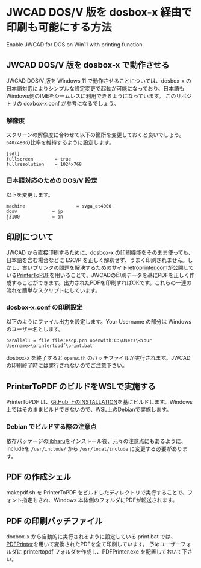 # JWCAD DOS/V 版を dosbox-x 経由で印刷も可能にする方法
Enable JWCAD for DOS on Win11 with printing function.

## JWCAD DOS/V 版を dosbox-x で動作させる
JWCAD DOS/V 版を Windows 11 で動作させることについては、dosbox-x の日本語対応によりシンプルな設定変更で起動が可能になっており、日本語もWindows側のIMEをシームレスに利用できるようになっています。
このリポジトリの doxbox-x.conf が参考になるでしょう。

### 解像度
スクリーンの解像度に合わせて以下の箇所を変更しておくと良いでしょう。`640x480`の比率を維持するように設定します。

```
[sdl]
fullscreen        = true
fullresolution    = 1024x768
```

### 日本語対応のための DOS/V 設定
以下を変更します。

```
machine                   = svga_et4000
dosv             = jp
j3100            = on
```

## 印刷について
JWCAD から直接印刷するために、dosbox-x の印刷機能をそのまま使っても、日本語を含む場合などに ESC/P を正しく解釈せず、うまく印刷されません。しかし、古いプリンタの問題を解決するためのサイト[retroprinter.com](https://www.retroprinter.com/)が公開している[PrinterToPDF](https://github.com/RWAP/PrinterToPDF)を用いることで、JWCADの印刷データを基にPDFを正しく作成することができます。出力されたPDFを印刷すればOKです。これらの一連の流れを簡単なスクリプトにしています。

### dosbox-x.conf の印刷設定
以下のようにファイル出力を設定します。Your Username の部分は Windows のユーザー名とします。

```
parallel1 = file file:escp.prn openwith:C:\Users\<Your Username>\printertopdf\print.bat
```

dosbox-x を終了すると `openwith` のバッチファイルが実行されます。JWCAD の印刷終了時には実行されないのでご注意下さい。

## PrinterToPDF のビルドをWSLで実施する
PrinterToPDF は、[GitHub 上のINSTALLATION](https://github.com/RWAP/PrinterToPDF#:~:text=run%20make.-,INSTALLATION,-make%20install%20installs)を基にビルドします。Windows 上ではそのままビルドできないので、WSL上のDebianで実施します。

### Debian でビルドする際の注意点
依存パッケージの[libharu](https://github.com/libharu/libharu/wiki/Installation)をインストール後、元々の注意点にもあるように、includeを `/usr/include/` から `/usr/local/include` に変更する必要があります。

## PDF の作成シェル
makepdf.sh を PrinterToPDF をビルドしたディレクトリで実行することで、フォント指定もされ、Windows 本体側のフォルダにPDFが転送されます。

## PDF の印刷バッチファイル
doxbox-x から自動的に実行されるように設定している print.bat では、[PDFPrinter](https://github.com/emendelson/pdftoprinter/)を用いて変換されたPDFを全て印刷しています。
予めユーザーフォルダに printertopdf フォルダを作成し、PDFPrinter.exe を配置しておいて下さい。
